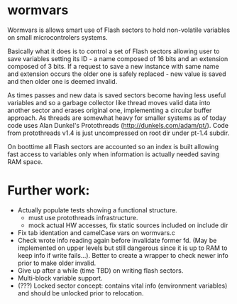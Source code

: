 # wormvars

  Wormvars is allows smart use of Flash sectors to hold non-volatile variables on small microcontrolers systems.

  Basically what it does is to control a set of Flash sectors allowing user to save variables setting its ID - a name composed of 16 bits and an extension composed of 3 bits. If a request to save a new instance with same name and extension occurs the older one is safely replaced - new value is saved and then older one is deemed invalid.

  As times passes and new data is saved sectors become having less useful variables and so a garbage collector like thread moves valid data into another sector and erases original one, implementing a circular buffer approach. As threads are somewhat heavy for smaller systems as of today code uses Alan Dunkel's Protothreads (http://dunkels.com/adam/pt/). Code from protothreads v1.4 is just uncompressed on root dir under pt-1.4 subdir.
  
  On boottime all Flash sectors are accounted so an index is built allowing fast access to variables only when information is actually needed saving RAM space.
  
# Further work:

- Actually populate tests showing a functional structure.
  - must use protothreads infrastructure.
  - mock actual HW accesses, fix static sources included on include dir
- Fix tab identation and camelCase vars on wormvars.c
- Check wrote info reading again before invalidate former fd. (May be implemented on upper levels but still
  dangerous since it is up to RAM to keep info if write fails...). Better to create a wrapper to check newer info prior
  to make older invalid.
- Give up after a while (time TBD) on writing flash sectors.
- Multi-block variable support.
- (???) Locked sector concept: contains vital info (environment variables) and should be unlocked prior to relocation.
